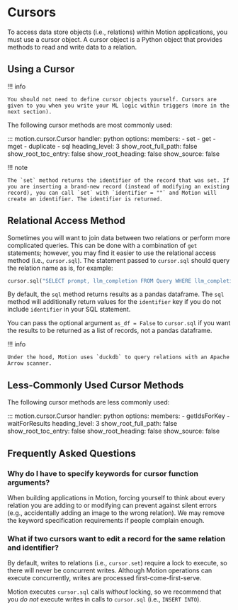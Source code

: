 # Cursors

To access data store objects (i.e., relations) within Motion applications, you must use a cursor object. A cursor object is a Python object that provides methods to read and write data to a relation.

## Using a Cursor

!!! info

    You should not need to define cursor objects yourself. Cursors are given to you when you write your ML logic within triggers (more in the next section).

The following cursor methods are most commonly used:

<!-- - `cursor.set(relation: str, identifier: str, key_values: typing.Dict[str, typing.Any])`
- `cursor.get(relation: str, identifier: str, keys: typing.List[str])`
- `cursor.mget(relation: str, identifiers: typing.List[str], keys: typing.List[str])`
- `cursor.duplicate(relation: str, identifier: str)`
- `cursor.sql(stmt: str)`

| Method      | Arguments                          | Returns | Description  |
| :---------- | :--------------------------------- | :----------- | :----------- |
| `set`       |  <ul><li>`relation: str`</li><li>`identifier: str`</li> <li>`key_values: Dict[str, Any]`</li> </ul> |  `identifier: str`|  Sets given key-value pairs for the given identifier in the given relation. If inserting a new record, can call `set` with `identifier = ""` and Motion will create an identifier. The identifier is returned. |
| `get`       | <ul><li>`relation: str`</li><li>`identifier: str`</li> <li>`keys: List[str]`</li> <li>(Optional) `include_derived: bool = True`</li> <li>(Optional) `as_df: bool = True`</li> </ul> | |
| `mget`      | | |
| `duplicate` | | |
| `sql`       | | | -->

::: motion.cursor.Cursor
    handler: python
    options:
      members:
        - set
        - get
        - mget
        - duplicate
        - sql
      heading_level: 3
      show_root_full_path: false
      show_root_toc_entry: false
      show_root_heading: false
      show_source: false

!!! note

    The `set` method returns the identifier of the record that was set. If you are inserting a brand-new record (instead of modifying an existing record), you can call `set` with `identifier = ""` and Motion will create an identifier. The identifier is returned.

## Relational Access Method

Sometimes you will want to join data between two relations or perform more complicated queries. This can be done with a combination of `get` statements; however, you may find it easier to use the relational access method (i.e., `cursor.sql`). The statement passed to `cursor.sql` should query the relation name as is, for example:

```python
cursor.sql("SELECT prompt, llm_completion FROM Query WHERE llm_completion IS NOT NULL")
```

By default, the `sql` method returns results as a pandas dataframe. The `sql` method will additionally return values for the `identifier` key if you do not include `identifier` in your SQL statement.

You can pass the optional argument `as_df = False` to `cursor.sql` if you want the results to be returned as a list of records, not a pandas dataframe.

!!! info

    Under the hood, Motion uses `duckdb` to query relations with an Apache Arrow scanner.


## Less-Commonly Used Cursor Methods

The following cursor methods are less commonly used:

::: motion.cursor.Cursor
    handler: python
    options:
      members:
        - getIdsForKey
        - waitForResults
      heading_level: 3
      show_root_full_path: false
      show_root_toc_entry: false
      show_root_heading: false
      show_source: false

## Frequently Asked Questions

### Why do I have to specify keywords for cursor function arguments?

When building applications in Motion, forcing yourself to think about every relation you are adding to or modifying can prevent against silent errors (e.g., accidentally adding an image to the wrong relation). We may remove the keyword specification requirements if people complain enough.

### What if two cursors want to edit a record for the same relation and identifier?

By default, writes to relations (i.e., `cursor.set`) require a lock to execute, so there will never be concurrent writes. Although Motion operations can execute concurrently, writes are processed first-come-first-serve.

Motion executes `cursor.sql` calls _without_ locking, so we recommend that you _do not_ execute writes in calls to `cursor.sql` (i.e., `INSERT INTO`).